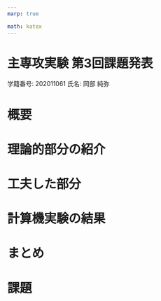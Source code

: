 ```yaml
---
marp: true

math: katex
---
```

<!-- headingDivider: 1 -->
<!-- paginate: true -->
<!-- footer: 主専攻実験第3回課題発表 -->

# 主専攻実験 第3回課題発表

学籍番号: 202011061
氏名: 岡部 純弥

# 概要

# 理論的部分の紹介

# 工夫した部分

# 計算機実験の結果

# まとめ

# 課題
